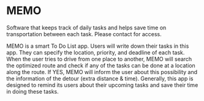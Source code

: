 # MEMO


Software that keeps track of daily tasks and helps save time on transportation between each task. Please contact for access.

MEMO is a smart To Do List app. Users will write down their tasks in this app. They can specify the location, priority, and deadline of each task. When the user tries to drive from one place to another, MEMO will search the optimized route and check if any of the tasks can be done at a location along the route. If YES, MEMO will inform the user about this possibility and the information of the detour (extra distance & time). Generally, this app is designed to remind its users about their upcoming tasks and save their time in doing these tasks.
